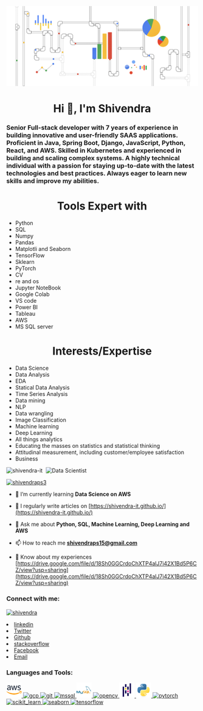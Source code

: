 ![MasterHead](https://github.com/shivendra-it/shivendra-it/blob/main/Google_Cloud_DataAnalytics-Bannergif.gif)

<h1 align="center">Hi 👋, I'm Shivendra</h1>
<h3 align="left">Senior Full-stack developer with 7 years of experience in building innovative and user-friendly SAAS applications. Proficient in Java, Spring Boot, Django, JavaScript, Python, React, and AWS. Skilled in Kubernetes and experienced in building and scaling complex systems. A highly technical individual with a passion for staying up-to-date with the latest technologies and best practices. Always eager to learn new skills and improve my abilities.</h3>

<h1 align="center">Tools Expert with</h1>

- Python
- SQL
- Numpy
- Pandas
- Matplotli and Seaborn
- TensorFlow
- Sklearn
- PyTorch
- CV
- re and os
- Jupyter NoteBook
- Google Colab
- VS code
- Power BI
- Tableau
- AWS
- MS SQL server

<h1 align="center">Interests/Expertise</h1>

- Data Science
- Data Analysis
- EDA
- Statical Data Analysis
- Time Series Analysis
- Data mining
- NLP
- Data wrangling
- Image Classification
- Machine learning
- Deep Learning
- All things analytics
- Educating the masses on statistics and statistical thinking
- Attitudinal measurement, including customer/employee satisfaction
- Business


<img align="right" alt="Data Scientist" width="400" src="https://indoanalytica.com/static/images/data-science-2.gif">

<p align="left"> <img src="https://komarev.com/ghpvc/?username=shivendra-it&label=Profile%20views&color=0e75b6&style=flat" alt="shivendra-it" /> </p>



<p align="left"> <a href="https://twitter.com/shivendraps3" target="blank"><img src="https://img.shields.io/twitter/follow/shivendraps3?logo=twitter&style=for-the-badge" alt="shivendraps3" /></a> </p>

- 🌱 I’m currently learning **Data Science on AWS**

- 📝 I regularly write articles on [https://shivendra-it.github.io/](https://shivendra-it.github.io/)

- 💬 Ask me about **Python, SQL, Machine Learning, Deep Learning and AWS**

- 📫 How to reach me **shivendraps15@gmail.com**

- 📄 Know about my experiences [https://drive.google.com/file/d/18Sh0GGCrdoChXTP4alJ7i42X1Bd5P6CZ/view?usp=sharing](https://drive.google.com/file/d/18Sh0GGCrdoChXTP4alJ7i42X1Bd5P6CZ/view?usp=sharing)

<h3 align="left">Connect with me:</h3>
<a href="https://shivendra-it.github.io/" target="blank"><img align="center" src="[https://raw.githubusercontent.com/rahuldkjain/github-profile-readme-generator/master/src/images/icons/Social/](https://icons8.com/icon/qTmKScB8hyZ5/coffee" alt="shivendra" height="30" width="40" /></a>
<p align="left">
<li><a href="https://www.linkedin.com/in/shivendraps15/" class="icon fa-linkedin"><span class="label">linkedin</span></a></li>
								<li><a href="https://twitter.com/shivendraps3" class="icon fa-twitter"><span class="label">Twitter</span></a></li>
								<li><a href="https://github.com/shivendra-it" class="icon fa-github"><span class="label">Github</span></a></li>
								<li><a href="https://www.stackoverflow.com/users/5154802/shivendra-pratap-singh" class="icon fa-stack-overflow"><span class="label">stackoverflow</span></a></li>
								<li><a href="https://www.facebook.com/shivendraps3" class="icon fa-facebook"><span class="label">Facebook</span></a></li>
								<li><a href="mailto:shivendraps15@gmail.com" class="icon fa-envelope-o"><span class="label">Email</span></a></li>
</p>

<h3 align="left">Languages and Tools:</h3>
<p align="left"> <a href="https://aws.amazon.com" target="_blank" rel="noreferrer"> <img src="https://raw.githubusercontent.com/devicons/devicon/master/icons/amazonwebservices/amazonwebservices-original-wordmark.svg" alt="aws" width="40" height="40"/> </a> <a href="https://cloud.google.com" target="_blank" rel="noreferrer"> <img src="https://www.vectorlogo.zone/logos/google_cloud/google_cloud-icon.svg" alt="gcp" width="40" height="40"/> </a> <a href="https://git-scm.com/" target="_blank" rel="noreferrer"> <img src="https://www.vectorlogo.zone/logos/git-scm/git-scm-icon.svg" alt="git" width="40" height="40"/> </a> <a href="https://www.microsoft.com/en-us/sql-server" target="_blank" rel="noreferrer"> <img src="https://www.svgrepo.com/show/303229/microsoft-sql-server-logo.svg" alt="mssql" width="40" height="40"/> </a> <a href="https://www.mysql.com/" target="_blank" rel="noreferrer"> <img src="https://raw.githubusercontent.com/devicons/devicon/master/icons/mysql/mysql-original-wordmark.svg" alt="mysql" width="40" height="40"/> </a> <a href="https://opencv.org/" target="_blank" rel="noreferrer"> <img src="https://www.vectorlogo.zone/logos/opencv/opencv-icon.svg" alt="opencv" width="40" height="40"/> </a> <a href="https://pandas.pydata.org/" target="_blank" rel="noreferrer"> <img src="https://raw.githubusercontent.com/devicons/devicon/2ae2a900d2f041da66e950e4d48052658d850630/icons/pandas/pandas-original.svg" alt="pandas" width="40" height="40"/> </a> <a href="https://www.python.org" target="_blank" rel="noreferrer"> <img src="https://raw.githubusercontent.com/devicons/devicon/master/icons/python/python-original.svg" alt="python" width="40" height="40"/> </a> <a href="https://pytorch.org/" target="_blank" rel="noreferrer"> <img src="https://www.vectorlogo.zone/logos/pytorch/pytorch-icon.svg" alt="pytorch" width="40" height="40"/> </a> <a href="https://scikit-learn.org/" target="_blank" rel="noreferrer"> <img src="https://upload.wikimedia.org/wikipedia/commons/0/05/Scikit_learn_logo_small.svg" alt="scikit_learn" width="40" height="40"/> </a> <a href="https://seaborn.pydata.org/" target="_blank" rel="noreferrer"> <img src="https://seaborn.pydata.org/_images/logo-mark-lightbg.svg" alt="seaborn" width="40" height="40"/> </a> <a href="https://www.tensorflow.org" target="_blank" rel="noreferrer"> <img src="https://www.vectorlogo.zone/logos/tensorflow/tensorflow-icon.svg" alt="tensorflow" width="40" height="40"/> </a> </p>
